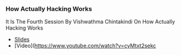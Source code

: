 ### How Actually Hacking Works

It Is The Fourth Session By Vishwathma Chintakindi On How Actually Hacking Works

- [Slides](hacking.pdf)
- [Video](https://www.youtube.com/watch?v=cyMtxt2sekc